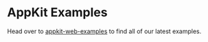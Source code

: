# AppKit Examples

Head over to [appkit-web-examples](https://github.com/reown-com/appkit-web-examples/) to find all of our latest examples.

<!-- Auto-update: 2025-10-05T12:47:27.941698 -->
